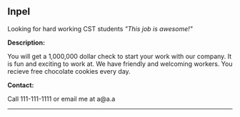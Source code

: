 <h2>Inpel</h2>

<p>
    Looking for hard working CST students
    <i>"This job is awesome!"</i>
</p>

<b> Description: </b></br>
<p>
    You will get a 1,000,000 dollar check to start your work
    with our company. It is fun and exciting to work at. We have
    friendly and welcoming workers. You recieve free chocolate
    cookies every day.
</p>


<b> Contact: </b></br>
<p>
    Call 111-111-1111 or email me at a@a.a
</p>
<hr>